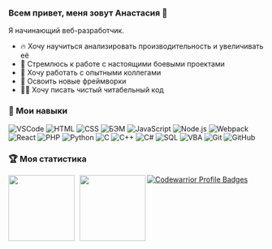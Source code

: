 ### Всем привет, меня зовут Анастасия 👋

Я начинающий веб-разработчик.
- 🔥 Хочу научиться анализировать производительность и увеличивать её
- 🎯 Стремлюсь к работе с настоящими боевыми проектами
- 🔞 Хочу работать с опытными коллегами
- 🏫 Освоить новые фреймворки
- ✍🏻 Хочу писать чистый читабельный код

### 🔨 Мои навыки

![VSCode](https://img.shields.io/badge/-VSCode-1e1e1e?style=flat&logo=visual-studio-code&logoColor=007acc) ![HTML](https://img.shields.io/badge/-HTML-e39404?style=flat&logo=html%35&logoColor=#e24c25) ![CSS](https://img.shields.io/badge/-CSS-76c025?style=flat&logo=css%33&logoColor=007acc) ![БЭМ](https://img.shields.io/badge/-%D0%91%D0%AD%D0%9C-1e1e1e?style=flat) ![JavaScript](https://img.shields.io/badge/-JavaScript-e24c25?style=flat&logo=javascript&logoColor=e9d54d) ![Node.js](https://img.shields.io/badge/-Node.js-047cef?style=flat&logo=node.js&logoColor=77b062) ![Webpack](https://img.shields.io/badge/-Webpack-a5d2e9?style=flat&logo=webpack&logoColor=007ACC) ![React](https://img.shields.io/badge/-React-e24c25?style=flat&logo=react&logoColor=007ACC) ![PHP](https://img.shields.io/badge/-PHP-1e1e1e?style=flat&logo=php&logoColor=627CBE) ![Python](https://img.shields.io/badge/-Python-fecf40?style=flat&logo=python&logoColor=007acc) ![C](https://img.shields.io/badge/-C-007acc?style=flat&logo=visual-studio&logoColor=855BB5) ![C++](https://img.shields.io/badge/-C++-76c025?style=flat&logo=C%2b%2b&logoColor=6296CC) ![C#](https://img.shields.io/badge/-C%23-1e1e1e) ![SQL](https://img.shields.io/badge/-SQL-e24c25?style=flat&logo=mysql&logoColor=006488) ![VBA](https://img.shields.io/badge/-VBA-e39404?style=flat&logo=Microsoft&logoColor=#ffffff) ![Git](https://img.shields.io/badge/-Git-047cef?style=flat&logo=Git&logoColor=#ee3c2d) ![GitHub](https://img.shields.io/badge/-GitHub-1e1e1e?style=flat&logo=GitHub&logoColor=#ffffff)

### 🏆 Моя статистика

<div>
  <a href="https://github-readme-stats.vercel.app/api?username=TsAnastasia&hide=contribs&show_icons=true&theme=buefy">
    <img  align="left" height="130" style="margin-right: 10px" src="https://github-readme-stats.vercel.app/api?username=TsAnastasia&hide=contribs&show_icons=true&theme=buefy" />
  </a>
  <a href="https://github-readme-stats.vercel.app/api/top-langs/?username=TsAnastasia&layout=compact">
    <img align="left" height="130" src="https://github-readme-stats.vercel.app/api/top-langs/?username=TsAnastasia&layout=compact" />
  </a>
</div>

[![Codewarrior Profile Badges](https://www.codewars.com/users/TsAnastasia/badges/large)](https://www.codewars.com/users/TsAnastasia)